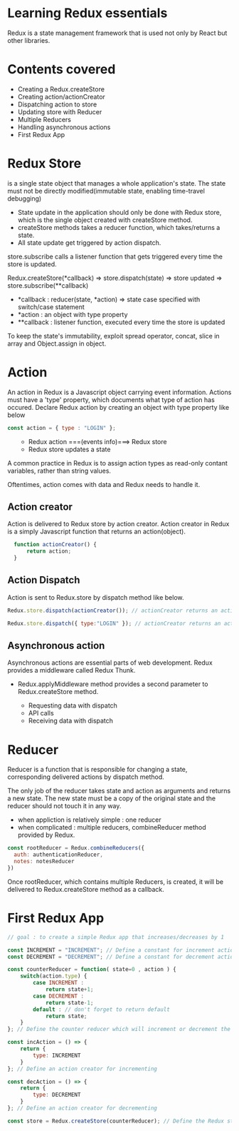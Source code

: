 # Learning Redux essentials
Redux is a state management framework that is used not only by React but other libraries. 

# Contents covered
- Creating a Redux.createStore
- Creating action/actionCreator
- Dispatching action to store
- Updating store with Reducer
- Multiple Reducers
- Handling asynchronous actions
- First Redux App

# Redux Store
is a single state object that manages a whole application's state. The state must not be directly modified(immutable state, enabling time-travel debugging)

- State update in the application should only be done with <bold>Redux store</bold>, which is the single object created with createStore method.
- createStore methods takes a reducer function, which takes/returns a state.
- All state update get triggered by action dispatch.

store.subscribe calls a listener function that gets triggered every time the store is updated. 

<p>
Redux.createStore(*callback) => store.dispatch(state) => store updated => store.subscribe(**callback) 
</p>
<p>

- *callback : reducer(state, *action) => state case specified with switch/case statement
- *action : an object with type property
- **callback : listener function, executed every time the store is updated

</p>

<p>
To keep the state's immutability, exploit spread operator, concat, slice in array and Object.assign in object.
</p>

# Action 
<p>
An action in Redux is a Javascript object carrying event information. Actions must have a 'type' property, which documents what type of action has occured. Declare Redux action by creating an object with type property like below
</p>

```Javascript
const action = { type : "LOGIN" }; 
```

<ol>

- Redux action ===(events info)===> Redux store
- Redux store updates a state
</ol>

<p>
A common practice in Redux is to assign action types as read-only contant variables, rather than string values. 
</p>

<p>
Oftentimes, action comes with data and Redux needs to handle it. 
</p>

## Action creator
Action is delivered to Redux store by action creator. Action creator in Redux is a simply Javascript function that returns an action(object). 

```Javascript
  function actionCreator() { 
      return action;
  }
```

## Action Dispatch
Action is sent to Redux.store by dispatch method like below. 

```Javascript
Redux.store.dispatch(actionCreator()); // actionCreator returns an action(object with type property)

Redux.store.dispatch({ type:"LOGIN" }); // actionCreator returns an action(object with type property)


```

## Asynchronous action
Asynchronous actions are essential parts of web development. Redux provides a middleware called Redux Thunk. 

- Redux.applyMiddleware method provides a second parameter to Redux.createStore method. 

<ol>

- Requesting data with dispatch
- API calls
- Receiving data with dispatch
</ol>

# Reducer
<p>
Reducer is a function that is responsible for changing a state, corresponding delivered actions by dispatch method. 
</p>

<p>
<bold>The only job</bold> of the reducer takes state and action as arguments and returns a new state. The new state must be a copy of the original state and the reducer should not touch it in any way. 
</p>

- when appliction is relatively simple : one reducer
- when complicated : multiple reducers, combineReducer method provided by Redux.

```Javascript
const rootReducer = Redux.combineReducers({
  auth: authenticationReducer, 
  notes: notesReducer
})
```

Once rootReducer, which contains multiple Reducers, is created, it will be delivered to Redux.createStore method as a callback.


# First Redux App
```Javascript
// goal : to create a simple Redux app that increases/decreases by 1

const INCREMENT = "INCREMENT"; // Define a constant for increment action types
const DECREMENT = "DECREMENT"; // Define a constant for decrement action types

const counterReducer = function( state=0 , action ) {
    switch(action.type) {
        case INCREMENT : 
            return state+1;
        case DECREMENT : 
            return state-1;
        default : // don't forget to return default
            return state;
    }
}; // Define the counter reducer which will increment or decrement the state based on the action it receives

const incAction = () => { 
    return {
        type: INCREMENT
    }
}; // Define an action creator for incrementing

const decAction = () => {
    return { 
        type: DECREMENT
    }
}; // Define an action creator for decrementing

const store = Redux.createStore(counterReducer); // Define the Redux store here, passing in your reducers
```